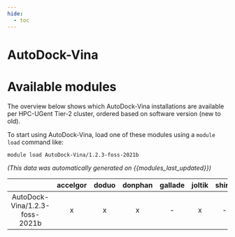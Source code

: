 ```yaml
---
hide:
  - toc
---
```


AutoDock-Vina
=============

# Available modules


The overview below shows which AutoDock-Vina installations are available per HPC-UGent Tier-2 cluster, ordered based on software version (new to old).

To start using AutoDock-Vina, load one of these modules using a `module load` command like:

```shell
module load AutoDock-Vina/1.2.3-foss-2021b
```

*(This data was automatically generated on {{modules_last_updated}})*  

| |accelgor|doduo|donphan|gallade|joltik|shinx|skitty|
| :---: | :---: | :---: | :---: | :---: | :---: | :---: | :---: |
|AutoDock-Vina/1.2.3-foss-2021b|x|x|x|-|x|-|-|
